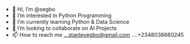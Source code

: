 - 👋 Hi, I’m @segbo
- 👀 I’m interested in Python Programming 
- 🌱 I’m currently learning Python & Data Science
- 💞️ I’m looking to collaborate on AI Projects
- 📫 How to reach me ...stanleyegbo@gmail.com ....+2348036660245

<!---
segbo/segbo is a ✨ special ✨ repository because its `README.md` (this file) appears on your GitHub profile.
You can click the Preview link to take a look at your changes.
--->
